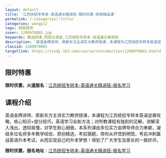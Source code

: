 ```yaml
---
layout: default
title: '江苏统招专转本-英语通关精讲班-限时优惠-网易精品课'
permalink: /:categories/:title/
categories: wangyi2
tags: 网易提供
cover: 1209970865.jpg
keywords: 精选网课,网易云课堂,江苏统招专转本-英语通关精讲班
description: '英语金牌讲师、原新东方主讲实力教师授课，本课程为江苏统招专转本英语逆袭攻略，核心知识+提分技巧，英语学习全新方法；对所教'
classid: 1209970865
targetlink: https://study.163.com/course/introduction/1209970865.htm?share=1&shareId=1025206652&utm_campaign=share&utm_medium=iphoneShare&utm_source=&utm_u=1025206652
---
```


## 限时特惠

**限时优惠，火速报名**：[江苏统招专转本-英语通关精讲班-报名学习](https://study.163.com/course/introduction/1209970865.htm?share=1&shareId=1025206652&utm_campaign=share&utm_medium=iphoneShare&utm_source=&utm_u=1025206652)

## 课程介绍

英语金牌讲师、原新东方主讲实力教师授课，本课程为江苏统招专转本英语逆袭攻略，核心知识+提分技巧，英语学习全新方法；对所教课程有独到的见解，讲解深入浅出，透彻易懂，对学生耐心细致。本系列课由多位实力金牌导师合力奉献，凝结多位名师多年教学经验，原创精选，考前猜题，带你从开悟到明悟，考前冲刺赢战英语升本考试，从而实现自己的升本梦想！得到了广大学生及家长的一致好评。

**限时优惠，报名地址**：[江苏统招专转本-英语通关精讲班-报名学习](https://study.163.com/course/introduction/1209970865.htm?share=1&shareId=1025206652&utm_campaign=share&utm_medium=iphoneShare&utm_source=&utm_u=1025206652)

